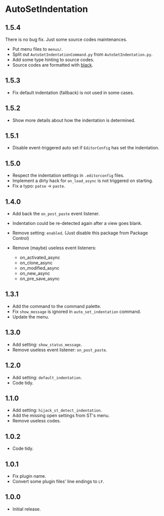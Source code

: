 # AutoSetIndentation


## 1.5.4

There is no bug fix. Just some source codes maintenances.

- Put menu files to `menus/`.
- Split out `AutoSetIndentationCommand.py` from `AutoSetIndentation.py`.
- Add some type hinting to source codes.
- Source codes are formatted with [black](https://github.com/psf/black).


## 1.5.3

- Fix default indentation (fallback) is not used in some cases.


## 1.5.2

- Show more details about how the indentation is determined.


## 1.5.1

- Disable event-triggered auto set if `EditorConfig` has set the indentation.


## 1.5.0

- Respect the indentation settings in `.editorconfig` files.
- Implement a dirty hack for `on_load_async` is not triggered on starting.
- Fix a typo: `patse` -> `paste`.


## 1.4.0

- Add back the `on_post_paste` event listener.
- Indentation could be re-detected again after a view goes blank.
- Remove setting: `enabled`. (Just disable this package from Package Control)
- Remove (maybe) useless event listeners:

  - on_activated_async
  - on_clone_async
  - on_modified_async
  - on_new_async
  - on_pre_save_async


## 1.3.1

- Add the command to the command palette.
- Fix `show_message` is ignored in `auto_set_indentation` command.
- Update the menu.


## 1.3.0

- Add setting: `show_status_message`.
- Remove useless event listener: `on_post_paste`.


## 1.2.0

- Add setting: `default_indentation`.
- Code tidy.


## 1.1.0

- Add setting: `hijack_st_detect_indentation`.
- Add the missing open settings from ST's menu.
- Remove useless codes.


## 1.0.2

- Code tidy.


## 1.0.1

- Fix plugin name.
- Convert some plugin files' line endings to `LF`.


## 1.0.0

- Initial release.
